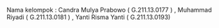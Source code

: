 Nama kelompok : Candra Mulya Prabowo ( G.211.13.0177 ) , Muhammad Riyadi ( G.211.13.0181 ) , Yanti Risma Yanti ( G.211.13.0193)
